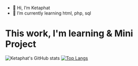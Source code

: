 - 👋 Hi, I’m Ketaphat
- 🌱 I’m currently learning html, php, sql

# This work, I'm learning & Mini Project

![Ketaphat's GitHub stats](https://github-readme-stats.vercel.app/api?username=keta410&theme=dark&show_icons=true)
[![Top Langs](https://github-readme-stats.vercel.app/api/top-langs/?username=keta410&layout=compact)](https://github.com/keta410/github-readme-stats)
